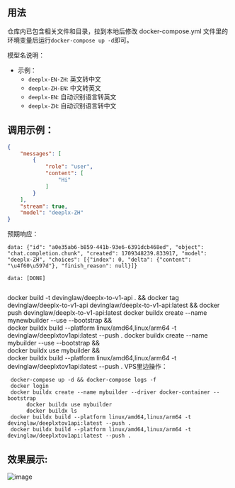 ## 用法

仓库内已包含相关文件和目录，拉到本地后修改 docker-compose.yml 文件里的环境变量后运行`docker-compose up -d`即可。

模型名说明：

- 示例：
    - `deeplx-EN-ZH`: 英文转中文
    - `deeplx-ZH-EN`: 中文转英文
    - `deeplx-EN`: 自动识别语言转英文
    - `deeplx-ZH`: 自动识别语言转中文

## 调用示例：

```json
{
    "messages": [
        {
            "role": "user",
            "content": [
                "Hi"
            ]
        }
    ],
    "stream": true,
    "model": "deeplx-ZH"
}
```

预期响应：

```plaintext
data: {"id": "a0e35ab6-b859-441b-93e6-6391dcb468ed", "object": "chat.completion.chunk", "created": 1709348239.833917, "model": "deeplx-ZH", "choices": [{"index": 0, "delta": {"content": "\u4f60\u597d"}, "finish_reason": null}]}

data: [DONE]


```
docker build -t devinglaw/deeplx-to-v1-api . && docker tag devinglaw/deeplx-to-v1-api devinglaw/deeplx-to-v1-api:latest && docker push devinglaw/deeplx-to-v1-api:latest
docker buildx create --name mynewbuilder --use --bootstrap && \
docker buildx build --platform linux/amd64,linux/arm64 -t devinglaw/deeplxtov1api:latest --push .
docker buildx create --name mybuilder --use --bootstrap && \
docker buildx use mybuilder && \
docker buildx build --platform linux/amd64,linux/arm64 -t devinglaw/deeplxtov1api:latest --push .
VPS里边操作：
   ```
    docker-compose up -d && docker-compose logs -f
    docker login
    docker buildx create --name mybuilder --driver docker-container --bootstrap
		 docker buildx use mybuilder
		 docker buildx ls
    docker buildx build --platform linux/amd64,linux/arm64 -t devinglaw/deeplxtov1api:latest --push .
    docker buildx build --platform linux/amd64,linux/arm64 -t devinglaw/deeplxtov1api:latest --push .
   ```

## 效果展示:

![image](https://github.com/Ink-Osier/DeepLXToV1Api/assets/133617214/12c60ed1-538b-4a24-8b4d-999e54f8dabd)
